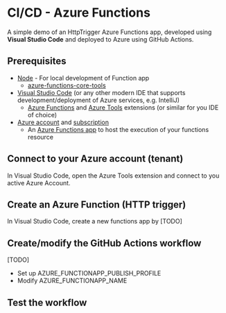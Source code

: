 # CI/CD - Azure Functions

A simple demo of an HttpTrigger Azure Functions app, developed using **Visual Studio Code** and deployed to Azure using GitHub Actions. 

## Prerequisites

* [Node](https://nodejs.org/en/download/) - For local development of Function app
  * [azure-functions-core-tools](https://www.npmjs.com/package/azure-functions-core-tools/v/4.0.3928)
* [Visual Studio Code](https://code.visualstudio.com/download) (or any other modern IDE that supports development/deployment of Azure services, e.g. IntelliJ)
  * [Azure Functions](https://marketplace.visualstudio.com/items?itemName=ms-azuretools.vscode-azurefunctions) and [Azure Tools](https://marketplace.visualstudio.com/items?itemName=ms-vscode.vscode-node-azure-pack) extensions (or similar for you IDE of choice)
* [Azure account](https://azure.microsoft.com/en-us/free/) and [subscription](https://learn.microsoft.com/en-us/dynamics-nav/how-to--sign-up-for-a-microsoft-azure-subscription)
  * An [Azure Functions app](https://learn.microsoft.com/en-us/azure/azure-functions/functions-create-function-app-portal) to host the execution of your functions resource

## Connect to your Azure account (tenant)
In Visual Studio Code, open the Azure Tools extension and connect to you active Azure Account.

## Create an Azure Function (HTTP trigger)
In Visual Studio Code, create a new functions app by [TODO]

## Create/modify the GitHub Actions workflow
[TODO]
* Set up AZURE_FUNCTIONAPP_PUBLISH_PROFILE
* Modify AZURE_FUNCTIONAPP_NAME

## Test the workflow